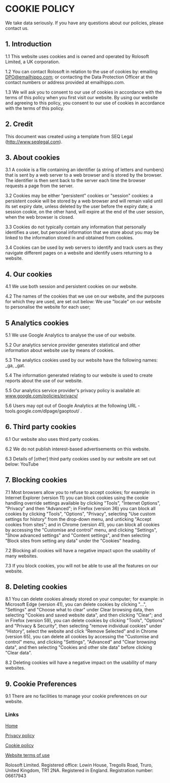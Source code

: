 # COOKIE POLICY

We take data seriously.
If you have any questions about our policies, please contact us. 

## 1. Introduction
1.1 This website uses cookies and  is owned and operated by Rolosoft Limited, a UK corporation.

1.2 You can contact Rolosoft in relation to the use of cookies by: emailing DPO@emailhippo.com; or contacting the Data Protection Officer at the contact numbers or address provided at emailhippo.com.

1.3 We will ask you to consent to our use of cookies in accordance with the terms of this policy when you first visit our website. By using our website and agreeing to this policy, you consent to our use of cookies in accordance with the terms of this policy.

## 2. Credit
This document was created using a template from SEQ Legal (http://www.seqlegal.com).

## 3. About cookies
3.1 A cookie is a file containing an identifier (a string of letters and numbers) that is sent by a web server to a web browser and is stored by the browser. The identifier is then sent back to the server each time the browser requests a page from the server.

3.2 Cookies may be either "persistent" cookies or "session" cookies: a persistent cookie will be stored by a web browser and will remain valid until its set expiry date, unless deleted by the user before the expiry date; a session cookie, on the other hand, will expire at the end of the user session, when the web browser is closed.

3.3 Cookies do not typically contain any information that personally identifies a user, but personal information that we store about you may be linked to the information stored in and obtained from cookies.

3.4 Cookies can be used by web servers to identify and track users as they navigate different pages on a website and identify users returning to a website.

## 4. Our cookies
4.1 We use both session and persistent cookies on our website.

4.2 The names of the cookies that we use on our website, and the purposes for which they are used, are set out below:
We use "locale" on our website to personalise the website for each user;

## 5 Analytics cookies
5.1 We use Google Analytics to analyse the use of our website.

5.2 Our analytics service provider generates statistical and other information about website use by means of cookies.

5.3 The analytics cookies used by our website have the following names: _ga, _gat.

5.4 The information generated relating to our website is used to create reports about the use of our website.

5.5 Our analytics service provider's privacy policy is available at: www.google.com/policies/privacy/ 

5.6 Users may opt out of Google Analytics at the following URL - tools.google.com/dlpage/gaoptout/ .

## 6. Third party cookies
6.1 Our website also uses third party cookies.

6.2 We do not publish interest-based advertisements on this website.

6.3 Details of [other] third party cookies used by our website are set out below:
YouTube

## 7. Blocking cookies
7.1 Most browsers allow you to refuse to accept cookies; for example:
in Internet Explorer (version 11) you can block cookies using the cookie handling override settings available by clicking "Tools", "Internet Options", "Privacy" and then "Advanced";
in Firefox (version 36) you can block all cookies by clicking "Tools", "Options", "Privacy", selecting "Use custom settings for history" from the drop-down menu, and unticking "Accept cookies from sites"; and
in Chrome (version 41), you can block all cookies by accessing the "Customise and control" menu, and clicking "Settings", "Show advanced settings" and "Content settings", and then selecting "Block sites from setting any data" under the "Cookies" heading.

7.2 Blocking all cookies will have a negative impact upon the usability of many websites.

7.3 If you block cookies, you will not be able to use all the features on our website.

## 8. Deleting cookies
8.1 You can delete cookies already stored on your computer; for example:
in Microsoft Edge (version 41), you can delete cookies by clicking "...", "Settings" and "Choose what to clear" under Clear browsing data, then selecting "Cookies and saved website data", and then clicking "Clear"; and
in Firefox (version 59), you can delete cookies by clicking "Tools", "Options" and "Privacy & Security", then selecting "remove individual cookies" under “History”, select the website and click “Remove Selected” and
in Chrome (version 65), you can delete all cookies by accessing the "Customise and control" menu, and clicking "Settings", "Advanced" and "Clear browsing data", and then selecting "Cookies and other site data" before clicking "Clear data".

8.2 Deleting cookies will have a negative impact on the usability of many websites.

## 9. Cookie Preferences
9.1 There are no facilities to manage your cookie preferences on our website.



### Links
[Home](index.md)

[Privacy policy](privacy-policy.md)

[Cookie policy](cookie-policy.md)

[Website terms of use](website-tou.md)


Rolosoft Limited. Registered office: Lowin House, Tregolls Road, Truro, United Kingdom, TR1 2NA.
Registered in England. Registration number: 06617943
